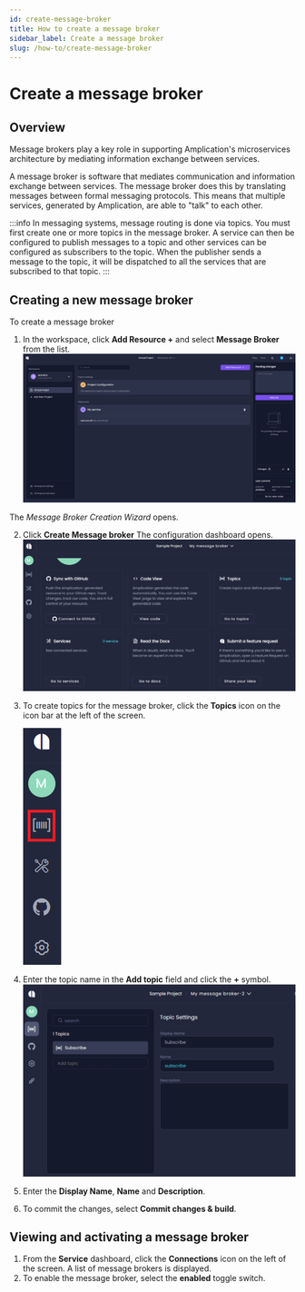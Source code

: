 ```yaml
---
id: create-message-broker
title: How to create a message broker
sidebar_label: Create a message broker
slug: /how-to/create-message-broker
---
```


# Create a message broker

## Overview

Message brokers play a key role in supporting Amplication's microservices architecture by mediating information exchange between services.

A message broker is software that mediates communication and information exchange between services. The message broker does this by translating messages between formal messaging protocols. This means that multiple services, generated by Amplication, are able to "talk" to each other.


:::info
In messaging systems, message routing is done via topics.  You must first create one or more topics in the  message broker. A service can then be configured to publish messages to a topic and other services can be configured as subscribers to the topic. When the publisher sends a message to the topic, it will be dispatched to all the services that are subscribed to that topic.
::: 

## Creating a new message broker

To create a message broker
1. In the workspace, click **Add Resource +** and select **Message Broker** from the list.
![](../how-to/assets/message-broker-1.png)

The _Message Broker Creation Wizard_ opens. 
    
2. Click **Create Message broker** 
The configuration dashboard opens.
![](../how-to/assets/message-broker-4.png)

3. To create topics for the message broker, click the **Topics** icon on the icon bar at the left of the screen.

    ![](../how-to/assets/message-broker-5.png)

5. Enter the topic name in the **Add topic** field and click the **+** symbol.
![](../how-to/assets/message-broker-6.png)

6. Enter the **Display Name**, **Name** and **Description**.

7. To commit the changes, select **Commit changes & build**.

## Viewing and activating a message broker

1. From the **Service** dashboard, click the **Connections** icon on the left of the screen. A list of message brokers is displayed.
2. To enable the message broker, select the **enabled** toggle switch.

